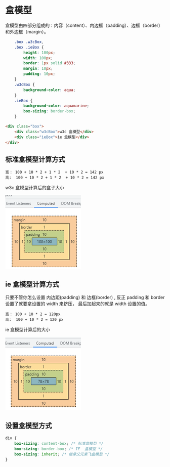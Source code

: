 # 盒模型

盒模型由四部分组成的：内容（content）、内边框（padding）、边框（border）和外边框（margin）。

```CSS
	.box .w3cBox,
	.box .ieBox {
		height: 100px;
		width: 100px;
		border: 1px solid #333;
		margin: 10px;
		padding: 10px;
	}
	.w3cBox {
		background-color: aqua;
	}
	.ieBox {
		background-color: aquamarine;
		box-sizing: border-box;
	}

```

```html
<div class="box">
	<div class="w3cBox">w3c 盒模型</div>
	<div class="ieBox">ie 盒模型</div>
</div>
```

## 标准盒模型计算方式

    宽： 100 + 10 * 2 + 1 * 2  + 10 * 2 = 142 px
    高:  100 + 10 * 2 + 1 * 2  + 10 * 2 = 142 px

w3c 盒模型计算后的盒子大小

![](./img/w3cbox.png)

## ie 盒模型计算方式

只要不管你怎么设置 内边距(padding) 和 边框(border) , 反正 padding 和 border 设置了就要拿设置的 width 来挤压， 最后加起来的就是 width 设置的值。

    宽： 100 + 10 * 2 = 120px
    高:  100 + 10 * 2 = 120 px

ie 盒模型计算后的大小

![](./img/iebox.png)

## 设置盒模型方式

```CSS
div {
    box-sizing: content-box; /* 标准盒模型 */
    box-sizing: border-box; /* IE  盒模型 */
    box-sizing: inherit; /* 继承父元素飞盒模型 */
}
```
